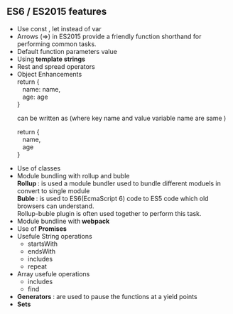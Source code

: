 <h2> ES6 / ES2015 features  </h2> 

<ul>
<li> Use const , let instead of var </li>
<li> Arrows (=>) in ES2015 provide a friendly function shorthand for performing common tasks.  </li>
<li> Default function parameters value </li>
<li> Using<b> template strings </B> </li>
<li> Rest and spread operators </li>
<li> Object Enhancements <br>
   return { <br>
   &nbsp;&nbsp;
   name: name, <br>
   &nbsp;&nbsp;
   age: age<br>
   }
   
   can be written as (where key name and value variable name are same )
   <br>
   
   return { <br>
   &nbsp;&nbsp;
   name,<br>
   &nbsp;&nbsp;
   age<br>
   }
   
   <li> Use of classes </li>
   <li>Module bundling with rollup and buble
   <br>
   <b>Rollup </B>: is used a module bundler used to bundle different moduels in convert to single module
   <br>
   <b> Buble </B> : is used to ES6(EcmaScript 6) code to ES5 code which old browsers can understand.
   <br>
   Rollup-buble plugin is often used together to perform this task.
   </li>
   <li> Module bundline with<B> webpack</B> </li>
   <li> Use of <B> Promises </B> </li>
   <li> Usefule String operations 
    <ul>
    <li> startsWith</li>
    <li> endsWith </li>
    <li> includes </li>
    <li> repeat </li>
  </ul> </li>
  <li> Array usefule operations
  <ul>
  <li> includes </li>
  <li> find </li>
  </ul
  </li>
  <li> <b> Generators </B> : are used to pause the functions at a yield points</li>
  <li> <b> Sets </B> </li>
    
   
   

</ul>
